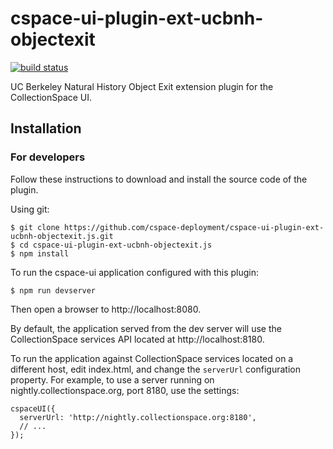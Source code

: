 # cspace-ui-plugin-ext-ucbnh-objectexit

[![build status](https://travis-ci.org/cspace-deployment/cspace-ui-plugin-ext-ucbnh-objectexit.js.svg?branch=master)](https://travis-ci.org/cspace-deployment/cspace-ui-plugin-ext-ucbnh-objectexit.js)

UC Berkeley Natural History Object Exit extension plugin for the CollectionSpace UI.

## Installation

### For developers

Follow these instructions to download and install the source code of the plugin.

Using git:

```
$ git clone https://github.com/cspace-deployment/cspace-ui-plugin-ext-ucbnh-objectexit.js.git
$ cd cspace-ui-plugin-ext-ucbnh-objectexit.js
$ npm install
```

To run the cspace-ui application configured with this plugin:

```
$ npm run devserver
```

Then open a browser to http://localhost:8080.

By default, the application served from the dev server will use the CollectionSpace services API
located at http://localhost:8180.

To run the application against CollectionSpace services located on a different host, edit
index.html, and change the `serverUrl` configuration property. For example, to use a server running
on nightly.collectionspace.org, port 8180, use the settings:

```
cspaceUI({
  serverUrl: 'http://nightly.collectionspace.org:8180',
  // ...
});
```
